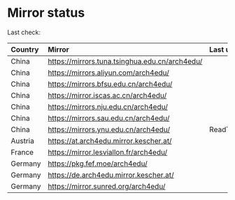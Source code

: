 <script src="./time.js"></script>
# Mirror status
Last check: <script type="text/javascript">localize(1695525403.3187609);</script>

|Country|Mirror|Last update|
|:------|:-----|:----------|
|China|https://mirrors.tuna.tsinghua.edu.cn/arch4edu/|<script type="text/javascript">localize(1695493851);</script>|
|China|https://mirrors.aliyun.com/arch4edu/|<script type="text/javascript">localize(1695450594);</script>|
|China|https://mirrors.bfsu.edu.cn/arch4edu/|<script type="text/javascript">localize(1695493851);</script>|
|China|https://mirror.iscas.ac.cn/arch4edu/|<script type="text/javascript">localize(1695493851);</script>|
|China|https://mirrors.nju.edu.cn/arch4edu/|<script type="text/javascript">localize(1695493851);</script>|
|China|https://mirrors.sau.edu.cn/arch4edu/|<script type="text/javascript">localize(1695407432);</script>|
|China|https://mirrors.ynu.edu.cn/arch4edu/|ReadTimeout|
|Austria|https://at.arch4edu.mirror.kescher.at/|<script type="text/javascript">localize(1695493851);</script>|
|France|https://mirror.lesviallon.fr/arch4edu/|<script type="text/javascript">localize(1695493851);</script>|
|Germany|https://pkg.fef.moe/arch4edu/|<script type="text/javascript">localize(1695493851);</script>|
|Germany|https://de.arch4edu.mirror.kescher.at/|<script type="text/javascript">localize(1695493851);</script>|
|Germany|https://mirror.sunred.org/arch4edu/|<script type="text/javascript">localize(1695493851);</script>|

<script src="./tablefilter/tablefilter.js"></script>
<script src="./table.js"></script>